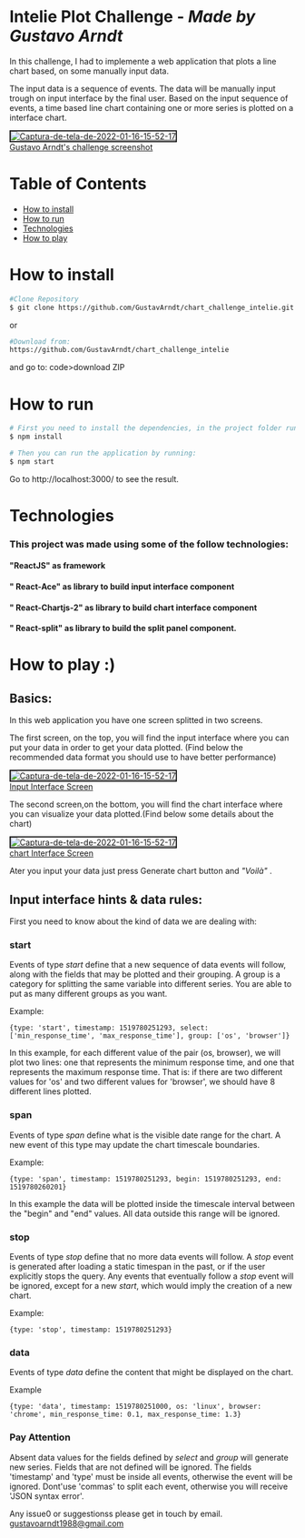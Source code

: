 

# Intelie Plot Challenge - _Made by_ _Gustavo Arndt_

In this challenge, I had to implemente a web application that plots a line chart based, on some manually input data.

The input data is a sequence of events. The data will be manually input trough on input interface by the final user.
Based on the input sequence of events, a time based line chart containing one or more series is plotted on a interface chart.

                 
<a align='center' href="https://ibb.co/pdMYGQW"><img src="https://i.ibb.co/M7tFWf8/Captura-de-tela-de-2022-01-16-15-52-17.png" alt="Captura-de-tela-de-2022-01-16-15-52-17" border="2" /><br>Gustavo Arndt's challenge screenshot</a>


# Table of Contents

* [How to install](#How-to-install)   
* [How to run](#How-to-run)
* [Technologies](#Technologies)
* [How to play](#How-to-play)



# How to install
   ```bash
#Clone Repository
$ git clone https://github.com/GustavArndt/chart_challenge_intelie.git
```
or
   ```bash
#Download from:
https://github.com/GustavArndt/chart_challenge_intelie
```
and go to: code>download ZIP



# How to run
```bash
# First you need to install the dependencies, in the project folder run:
$ npm install

# Then you can run the application by running:
$ npm start
```
Go to http://localhost:3000/ to see the result.

# Technologies
### This project was made using some of the follow technologies:
####  "ReactJS" as framework
#### " React-Ace" as library to build input interface component
#### " React-Chartjs-2" as library  to build chart interface component
#### " React-split" as library  to build the split panel component.

# How to play :)

## Basics:
In this web application you have one screen splitted in two screens. 

The first screen, on the top, you will find the input interface where you can put your data in order to get your data plotted. (Find below the recommended data format you  should use to have better performance)

<a align='center' href="https://ibb.co/pdMYGQW"><img src="https://i.ibb.co/M7tFWf8/Captura-de-tela-de-2022-01-16-15-52-17.png" alt="Captura-de-tela-de-2022-01-16-15-52-17" border="2" /><br>Input Interface Screen</a>

The second screen,on the bottom, you will find the chart interface where you can visualize your data plotted.(Find below some details about the chart)

<a align='center' href="https://ibb.co/pdMYGQW"><img src="https://i.ibb.co/M7tFWf8/Captura-de-tela-de-2022-01-16-15-52-17.png" alt="Captura-de-tela-de-2022-01-16-15-52-17" border="2" /><br>chart Interface Screen</a>

Ater you input your data just press Generate chart button and  _"Voilà"_ .

## Input interface hints & data rules:
First you need to know about the kind of data we are dealing with:

### start
Events of type *start* define that a new sequence of data events will follow, along with the fields that may be plotted and their grouping. A group is a category for splitting the same variable into different series.
You are able to put as many different groups as you want.

Example:
```
{type: 'start', timestamp: 1519780251293, select: ['min_response_time', 'max_response_time'], group: ['os', 'browser']}
```
In this example, for each different value of the pair (os, browser), we will plot two lines: one that represents the minimum response time, and one that represents the maximum response time. That is: if there are two different values for 'os' and two different values for 'browser', we should have 8 different lines plotted.

### span
Events of type *span* define what is the visible date range for the chart. A new event of this type may update the chart timescale boundaries.

Example:
```
{type: 'span', timestamp: 1519780251293, begin: 1519780251293, end: 1519780260201}
```
In this example the data will be plotted inside the timescale interval between the "begin" and "end" values. All data outside this range will be ignored.

### stop
Events of type *stop* define that no more data events will follow.
A *stop* event is generated after loading a static timespan in the past, or if the user explicitly stops the query. Any events that eventually follow a *stop* event will be ignored, except for a new *start*, which would imply the creation of a new chart.

Example:
```
{type: 'stop', timestamp: 1519780251293}
```

### data
Events of type *data* define the content that might be displayed on the chart.

Example
```
{type: 'data', timestamp: 1519780251000, os: 'linux', browser: 'chrome', min_response_time: 0.1, max_response_time: 1.3}
```
### Pay Attention
 Absent data values for the fields defined by *select* and *group* will generate new series. 
 Fields that are not defined will be ignored.
The fields 'timestamp' and 'type' must be inside all events, otherwise the event will be ignored.
Dont'use 'commas' to split each event, otherwise you will receive 'JSON syntax error'. 



Any issue0 or suggestionss please get in touch by email.
gustavoarndt1988@gmail.com
